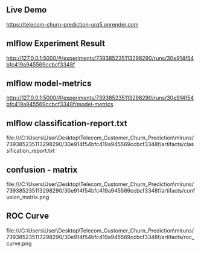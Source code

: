 ## Live Demo
https://telecom-churn-prediction-urq5.onrender.com

## mlflow Experiment Result 
http://127.0.0.1:5000/#/experiments/739385235113298290/runs/30e914f54bfc419a945569ccbcf3348f

## mlflow model-metrics 
http://127.0.0.1:5000/#/experiments/739385235113298290/runs/30e914f54bfc419a945569ccbcf3348f/model-metrics

## mlflow classification-report.txt
file:///C:\Users\User\Desktop\Telecom_Customer_Churn_Prediction\mlruns/739385235113298290/30e914f54bfc419a945569ccbcf3348f/artifacts/classification_report.txt

## confusion - matrix
file:///C:\Users\User\Desktop\Telecom_Customer_Churn_Prediction\mlruns/739385235113298290/30e914f54bfc419a945569ccbcf3348f/artifacts/confusion_matrix.png

## ROC Curve
file:///C:\Users\User\Desktop\Telecom_Customer_Churn_Prediction\mlruns/739385235113298290/30e914f54bfc419a945569ccbcf3348f/artifacts/roc_curve.png
